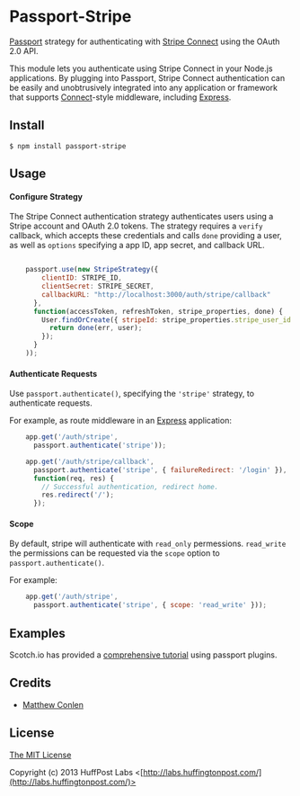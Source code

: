 # Passport-Stripe

[Passport](http://passportjs.org/) strategy for authenticating with [Stripe Connect](http://www.stripe.com/connect)
using the OAuth 2.0 API.

This module lets you authenticate using Stripe Connect in your Node.js applications.
By plugging into Passport, Stripe Connect authentication can be easily and
unobtrusively integrated into any application or framework that supports
[Connect](http://www.senchalabs.org/connect/)-style middleware, including
[Express](http://expressjs.com/).

## Install

    $ npm install passport-stripe

## Usage

#### Configure Strategy

The Stripe Connect authentication strategy authenticates users using a Stripe
account and OAuth 2.0 tokens.  The strategy requires a `verify` callback, which
accepts these credentials and calls `done` providing a user, as well as
`options` specifying a app ID, app secret, and callback URL.
```js

    passport.use(new StripeStrategy({
        clientID: STRIPE_ID,
        clientSecret: STRIPE_SECRET,
        callbackURL: "http://localhost:3000/auth/stripe/callback"
      },
      function(accessToken, refreshToken, stripe_properties, done) {
        User.findOrCreate({ stripeId: stripe_properties.stripe_user_id }, function (err, user) {
          return done(err, user);
        });
      }
    ));

```

#### Authenticate Requests

Use `passport.authenticate()`, specifying the `'stripe'` strategy, to
authenticate requests.

For example, as route middleware in an [Express](http://expressjs.com/)
application:
```js
    app.get('/auth/stripe',
      passport.authenticate('stripe'));

    app.get('/auth/stripe/callback',
      passport.authenticate('stripe', { failureRedirect: '/login' }),
      function(req, res) {
        // Successful authentication, redirect home.
        res.redirect('/');
      });
```

#### Scope

By default, stripe will authenticate with `read_only` permessions. `read_write` the permissions can be requested
via the `scope` option to `passport.authenticate()`.

For example:
```js
    app.get('/auth/stripe',
      passport.authenticate('stripe', { scope: 'read_write' }));
```

## Examples

Scotch.io has provided a [comprehensive tutorial](http://scotch.io/tutorials/javascript/easy-node-authentication-setup-and-local) using passport plugins.

## Credits

  - [Matthew Conlen](http://github.com/mathisonian)

## License

[The MIT License](http://opensource.org/licenses/MIT)

Copyright (c) 2013 HuffPost Labs <[http://labs.huffingtonpost.com/](http://labs.huffingtonpost.com/)>
